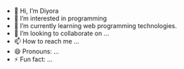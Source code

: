 - 👋 Hi, I’m Diyora
- 👀 I’m interested in programming
- 🌱 I’m currently learning web programming technologies.
- 💞️ I’m looking to collaborate on ...
- 📫 How to reach me ...
- 😄 Pronouns: ...
- ⚡ Fun fact: ...
